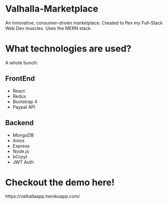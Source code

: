 # Valhalla-Marketplace
An innovative, consumer-driven marketplace. Created to flex my Full-Stack Web Dev muscles. Uses the MERN stack.

# What technologies are used?
 A whole bunch:
 ## FrontEnd
 <ul>
 <li>React</li>
 <li>Redux</li>
 <li>Bootstrap 4</li>
 <li>Paypal API</li>
</ul>
 <h2>Backend</h2>
 <ul>
  <li>MongoDB</li>
  <li>Axios</li>
  <li> Express</li>
  <li>Node.js</li>
  <li>bCrpyt</li>
  <li>JWT Auth</li>
</ul> 

<h1>Checkout the demo here!</h1>
https://valhallaapp.herokuapp.com/

 
 
